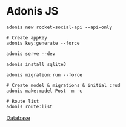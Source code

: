 # Adonis JS

```shell
adonis new rocket-social-api --api-only

# Create appKey
adonis key:generate --force

adonis serve --dev

adonis install sqlite3

adonis migration:run --force

# Create model & migrations & initial crud
adonis make:model Post -m -c

# Route list
adonis route:list

```

[Database](https://adonisjs.com/docs/4.0/database-basics)
